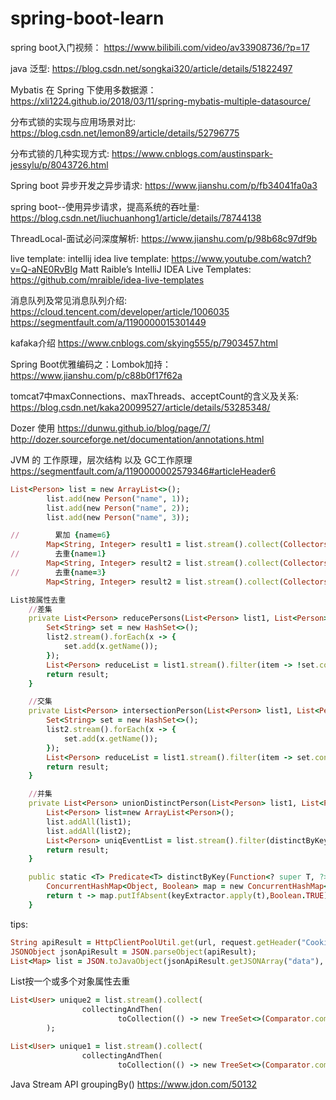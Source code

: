 # spring-boot-learn

spring boot入门视频： https://www.bilibili.com/video/av33908736/?p=17

java 泛型: https://blog.csdn.net/songkai320/article/details/51822497

Mybatis 在 Spring 下使用多数据源： https://xli1224.github.io/2018/03/11/spring-mybatis-multiple-datasource/

分布式锁的实现与应用场景对比: https://blog.csdn.net/lemon89/article/details/52796775

分布式锁的几种实现方式: https://www.cnblogs.com/austinspark-jessylu/p/8043726.html

Spring boot 异步开发之异步请求: https://www.jianshu.com/p/fb34041fa0a3

spring boot--使用异步请求，提高系统的吞吐量: https://blog.csdn.net/liuchuanhong1/article/details/78744138

ThreadLocal-面试必问深度解析: https://www.jianshu.com/p/98b68c97df9b

live template:
intellij idea live template: https://www.youtube.com/watch?v=Q-aNE0RvBlg
Matt Raible’s IntelliJ IDEA Live Templates: https://github.com/mraible/idea-live-templates

消息队列及常见消息队列介绍: 
https://cloud.tencent.com/developer/article/1006035
https://segmentfault.com/a/1190000015301449

kafaka介绍
https://www.cnblogs.com/skying555/p/7903457.html

Spring Boot优雅编码之：Lombok加持：
https://www.jianshu.com/p/c88b0f17f62a

tomcat7中maxConnections、maxThreads、acceptCount的含义及关系: https://blog.csdn.net/kaka20099527/article/details/53285348/

Dozer 使用 
https://dunwu.github.io/blog/page/7/
http://dozer.sourceforge.net/documentation/annotations.html


JVM 的 工作原理，层次结构 以及 GC工作原理
https://segmentfault.com/a/1190000002579346#articleHeader6

```ruby
List<Person> list = new ArrayList<>();
        list.add(new Person("name", 1));
        list.add(new Person("name", 2));
        list.add(new Person("name", 3));

//        累加 {name=6}
        Map<String, Integer> result1 = list.stream().collect(Collectors.toMap(Person::getName, Person::getAge, (p1, p2) -> p1+p2));
//        去重{name=1}
        Map<String, Integer> result2 = list.stream().collect(Collectors.toMap(Person::getName, Person::getAge, (p1, p2) -> p1));
//        去重{name=3}
        Map<String, Integer> result2 = list.stream().collect(Collectors.toMap(Person::getName, Person::getAge, (p1, p2) -> p1));

```

```ruby
List按属性去重
    //差集
    private List<Person> reducePersons(List<Person> list1, List<Person> list2) {
        Set<String> set = new HashSet<>();
        list2.stream().forEach(x -> {
            set.add(x.getName());
        });
        List<Person> reduceList = list1.stream().filter(item -> !set.contains(item.getName())).collect(Collectors.toList());
        return result;
    }

    //交集
    private List<Person> intersectionPerson(List<Person> list1, List<Person> list2) {
        Set<String> set = new HashSet<>();
        list2.stream().forEach(x -> {
            set.add(x.getName());
        });
        List<Person> reduceList = list1.stream().filter(item -> set.contains(item.getName())).collect(Collectors.toList());
        return result;
    }

    //并集
    private List<Person> unionDistinctPerson(List<Person> list1, List<Person> list2) {
        List<Person> list=new ArrayList<Person>();
        list.addAll(list1);
        list.addAll(list2);
        List<Person> uniqEventList = list.stream().filter(distinctByKey(Person::getName)).collect(Collectors.toList());
        return result;
    }

    public static <T> Predicate<T> distinctByKey(Function<? super T, ?> keyExtractor) {
        ConcurrentHashMap<Object, Boolean> map = new ConcurrentHashMap<>(16);
        return t -> map.putIfAbsent(keyExtractor.apply(t),Boolean.TRUE) == null;
    }
```
  
tips:
```ruby
String apiResult = HttpClientPoolUtil.get(url, request.getHeader("Cookie"));
JSONObject jsonApiResult = JSON.parseObject(apiResult);
List<Map> list = JSON.toJavaObject(jsonApiResult.getJSONArray("data"), List.class);
```

List按一个或多个对象属性去重
```ruby
List<User> unique2 = list.stream().collect(
                collectingAndThen(
                        toCollection(() -> new TreeSet<>(Comparator.comparing(o -> o.getName() + ";" + o.getAge()))), ArrayList::new)
        );

List<User> unique1 = list.stream().collect(
                collectingAndThen(
                        toCollection(() -> new TreeSet<>(Comparator.comparing(User::getName))), ArrayList::new));

```

Java Stream API groupingBy()  https://www.jdon.com/50132
